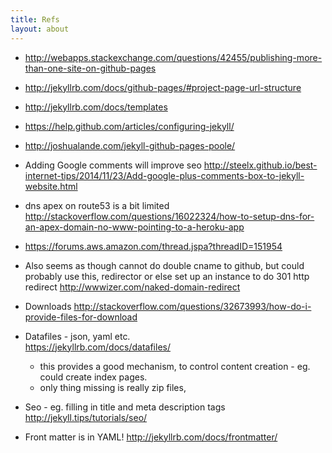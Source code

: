 ```yaml
---
title: Refs 
layout: about
---
```


- <http://webapps.stackexchange.com/questions/42455/publishing-more-than-one-site-on-github-pages>

- <http://jekyllrb.com/docs/github-pages/#project-page-url-structure>

- <http://jekyllrb.com/docs/templates>

- <https://help.github.com/articles/configuring-jekyll/>

- <http://joshualande.com/jekyll-github-pages-poole/>

- Adding Google comments will improve seo
  <http://steelx.github.io/best-internet-tips/2014/11/23/Add-google-plus-comments-box-to-jekyll-website.html>

- dns apex on route53 is a bit limited
  <http://stackoverflow.com/questions/16022324/how-to-setup-dns-for-an-apex-domain-no-www-pointing-to-a-heroku-app>

- <https://forums.aws.amazon.com/thread.jspa?threadID=151954>

- Also seems as though cannot do double cname to github, but could probably use this, redirector
  or else set up an instance to do 301 http redirect
  <http://wwwizer.com/naked-domain-redirect>

- Downloads
  <http://stackoverflow.com/questions/32673993/how-do-i-provide-files-for-download>

- Datafiles - json, yaml etc.  
  <https://jekyllrb.com/docs/datafiles/>
  - this provides a good mechanism, to control content creation - eg. could create index pages.
  - only thing missing is really zip files,  

- Seo - eg. filling in title and meta description tags
  http://jekyll.tips/tutorials/seo/

- Front matter is in YAML!
  http://jekyllrb.com/docs/frontmatter/

